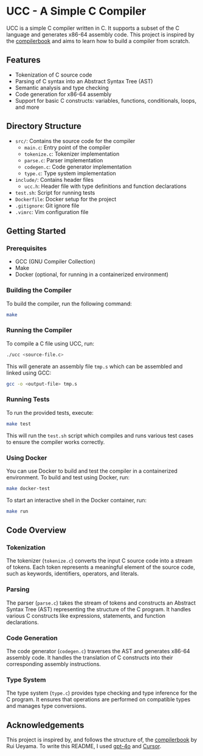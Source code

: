 # UCC - A Simple C Compiler

UCC is a simple C compiler written in C. It supports a subset of the C language and generates x86-64 assembly code. This project is inspired by the [compilerbook](https://www.sigbus.info/compilerbook) and aims to learn how to build a compiler from scratch.

## Features

- Tokenization of C source code
- Parsing of C syntax into an Abstract Syntax Tree (AST)
- Semantic analysis and type checking
- Code generation for x86-64 assembly
- Support for basic C constructs: variables, functions, conditionals, loops, and more

## Directory Structure

- `src/`: Contains the source code for the compiler
  - `main.c`: Entry point of the compiler
  - `tokenize.c`: Tokenizer implementation
  - `parse.c`: Parser implementation
  - `codegen.c`: Code generator implementation
  - `type.c`: Type system implementation
- `include/`: Contains header files
  - `ucc.h`: Header file with type definitions and function declarations
- `test.sh`: Script for running tests
- `Dockerfile`: Docker setup for the project
- `.gitignore`: Git ignore file
- `.vimrc`: Vim configuration file

## Getting Started

### Prerequisites

- GCC (GNU Compiler Collection)
- Make
- Docker (optional, for running in a containerized environment)

### Building the Compiler

To build the compiler, run the following command:

```sh
make
```

### Running the Compiler

To compile a C file using UCC, run:

```sh
./ucc <source-file.c>
```

This will generate an assembly file `tmp.s` which can be assembled and linked using GCC:

```sh
gcc -o <output-file> tmp.s
```

### Running Tests

To run the provided tests, execute:

```sh
make test
```

This will run the `test.sh` script which compiles and runs various test cases to ensure the compiler works correctly.

### Using Docker

You can use Docker to build and test the compiler in a containerized environment. To build and test using Docker, run:

```sh
make docker-test
```

To start an interactive shell in the Docker container, run:

```sh
make run
```

## Code Overview

### Tokenization

The tokenizer (`tokenize.c`) converts the input C source code into a stream of tokens. Each token represents a meaningful element of the source code, such as keywords, identifiers, operators, and literals.

### Parsing

The parser (`parse.c`) takes the stream of tokens and constructs an Abstract Syntax Tree (AST) representing the structure of the C program. It handles various C constructs like expressions, statements, and function declarations.

### Code Generation

The code generator (`codegen.c`) traverses the AST and generates x86-64 assembly code. It handles the translation of C constructs into their corresponding assembly instructions.

### Type System

The type system (`type.c`) provides type checking and type inference for the C program. It ensures that operations are performed on compatible types and manages type conversions.

## Acknowledgements

This project is inspired by, and follows the structure of, the [compilerbook](https://www.sigbus.info/compilerbook) by Rui Ueyama. To write this README, I used [gpt-4o](https://platform.openai.com/docs/models/gpt-4o) and [Cursor](https://cursor.sh/).